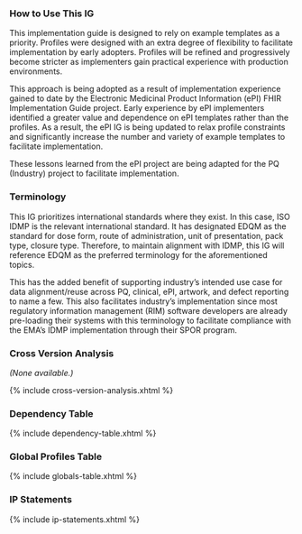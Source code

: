 ### How to Use This IG 
This implementation guide is designed to rely on example templates as a priority. Profiles were designed with an extra degree of flexibility to facilitate implementation by early adopters. Profiles will be refined and progressively become stricter as implementers gain practical experience with production environments.

This approach is being adopted as a result of implementation experience gained to date by the Electronic Medicinal Product Information (ePI) FHIR Implementation Guide project. Early experience by ePI implementers identified a greater value and dependence on ePI templates rather than the profiles. As a result, the ePI IG is being updated to relax profile constraints and significantly increase the number and variety of example templates to facilitate implementation.

These lessons learned from the ePI project are being adapted for the PQ (Industry) project to facilitate implementation.

### Terminology
This IG prioritizes international standards where they exist. In this case, ISO IDMP is the relevant international standard. It has designated EDQM as the standard for dose form, route of administration, unit of presentation, pack type, closure type. Therefore, to maintain alignment with IDMP, this IG will reference EDQM as the preferred terminology for the aforementioned topics. 

This has the added benefit of supporting industry’s intended use case for data alignment/reuse across PQ, clinical, ePI, artwork, and defect reporting to name a few. This also facilitates industry’s implementation since most regulatory information management (RIM) software developers are already pre-loading their systems with this terminology to facilitate compliance with the EMA’s IDMP implementation through their SPOR program.

### Cross Version Analysis
*(None available.)*

{% include cross-version-analysis.xhtml %}

### Dependency Table

{% include dependency-table.xhtml %}

### Global Profiles Table

{% include globals-table.xhtml %}

### IP Statements

{% include ip-statements.xhtml %}